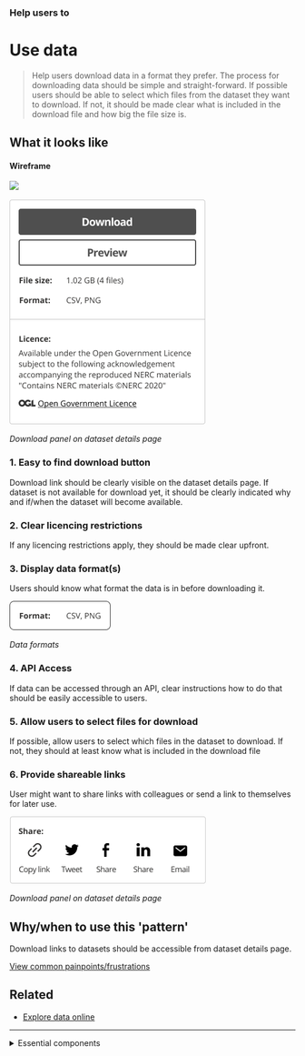 ### Help users to
# Use data

> Help users download data in a format they prefer. The process for downloading data should be simple and straight-forward. If possible users should be able to select which files from the dataset they want to download. If not, it should be made clear what is included in the download file and how big the file size is.

## What it looks like

<!-- tabs:start -->

#### **Wireframe**
<a href="/dd3-wireframes/_media/overview/5.use.png" target="_blank"><img src="/dd3-wireframes/_media/overview/5.use.png" data-no-zoom/></a>
<!-- tabs:end -->


<div class="image-container">

![Google results](../../_media/use-data/download-panel.png)

*Download panel on dataset details page*

</div>

### 1. Easy to find download button

Download link should be clearly visible on the dataset details page. If dataset is not available for download yet, it should be clearly indicated why and if/when the dataset will become available.

### 2. Clear licencing restrictions

If any licencing restrictions apply, they should be made clear upfront.

### 3. Display data format(s)

Users should know what format the data is in before downloading it.

<div class="image-container">

![Google results](../../_media/use-data/formats.png)

*Data formats*

</div>

### 4. API Access

If data can be accessed through an API, clear instructions how to do that should be easily accessible to users.

### 5. Allow users to select files for download

If possible, allow users to select which files in the dataset to download. If not, they should at least know what is included in the download file

### 6. Provide shareable links

User might want to share links with colleagues or send a link to themselves for later use.

<div class="image-container">

![Google results](../../_media/use-data/share-panel.png)

*Download panel on dataset details page*

</div>

## Why/when to use this 'pattern'

Download links to datasets should be accessible from dataset details page.

<p class="link1"><a href="#/main-content/introduction?id=_2-search-within-data-portal" >View common painpoints/frustrations</a></p>

## Related

* [Explore data online](/main-content/steps/explore-data-online)

---

<!-- Additional information can be presented in dropdown menus -->

<details>
<summary>Essential components</summary>
<br>

Below is a checklist of components/information that are relevant for this task.

These components can be arranged in many ways, but the ones with highest relevance should be the most visible/accessible.

?> 1 - high relevance, 2 - medium relevance, 3 - low relevance

<!-- Table of component start -->

| Component       | Description                                                    | Relevance |
|-----------------|----------------------------------------------------------------|:---------:|
| Download link   | Download link or instructions how to access data               |     1     |
| Format          | What formats is the data provided in?                          |     1     |
| Sharing option  | Share, email or copy the dataset url                           |     2     |
| Data preview    | Preview all or parts of a dataset online before downloading it |     2     |
| Licence details | Are there any limitation on how the data can be used?          |     1     |

</details>

